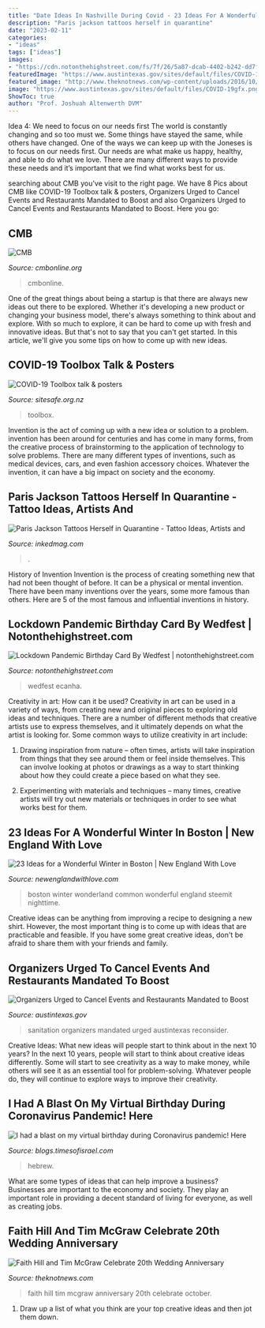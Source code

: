 ```yaml
---
title: "Date Ideas In Nashville During Covid - 23 Ideas For A Wonderful Winter In Boston"
description: "Paris jackson tattoos herself in quarantine"
date: "2023-02-11"
categories:
- "ideas"
tags: ["ideas"]
images:
- "https://cdn.notonthehighstreet.com/fs/7f/26/5a87-dcab-4402-b242-dd7fd42d60f9/original_coronavirus-covid-birthday-card-pandemic-lockdown.jpg"
featuredImage: "https://www.austintexas.gov/sites/default/files/COVID-19gfx.png"
featured_image: "http://www.theknotnews.com/wp-content/uploads/2016/10/GettyImages-612890738-1500x1200.jpg"
image: "https://www.austintexas.gov/sites/default/files/COVID-19gfx.png"
ShowToc: true
author: "Prof. Joshuah Altenwerth DVM"
---
```



Idea 4: We need to focus on our needs first
The world is constantly changing and so too must we. Some things have stayed the same, while others have changed. One of the ways we can keep up with the Joneses is to focus on our needs first. Our needs are what make us happy, healthy, and able to do what we love. There are many different ways to provide these needs and it’s important that we find what works best for us.

	

		
searching about CMB you've visit to the right page. We have 8 Pics about CMB like COVID-19 Toolbox talk &amp; posters, Organizers Urged to Cancel Events and Restaurants Mandated to Boost and also Organizers Urged to Cancel Events and Restaurants Mandated to Boost. Here you go:
		
    
## CMB

<img loading=lazy src="http://cmbonline.org/wp-content/uploads/2020/03/DDDBalloonDrop-1200x800.jpg" onerror="this.onerror=null;this.src='https://tse2.mm.bing.net/th?id=OIP.MOX72CqBpc7MTvB3u4sRMwHaE8&amp;pid=15.1';" alt="CMB">

_Source: cmbonline.org_

>cmbonline. 

	

One of the great things about being a startup is that there are always new ideas out there to be explored. Whether it's developing a new product or changing your business model, there's always something to think about and explore. With so much to explore, it can be hard to come up with fresh and innovative ideas. But that's not to say that you can't get started. In this article, we'll give you some tips on how to come up with new ideas.

    
## COVID-19 Toolbox Talk &amp; Posters

<img loading=lazy src="http://sitesafe.org.nz/globalassets/news-and-events/how-to-wash-your-hands-002.jpg" onerror="this.onerror=null;this.src='https://tse2.mm.bing.net/th?id=OIP.SsSy0vF-kOGIwSoyNJz7qAHaFO&amp;pid=15.1';" alt="COVID-19 Toolbox talk &amp; posters">

_Source: sitesafe.org.nz_

>toolbox. 

	

Invention is the act of coming up with a new idea or solution to a problem. invention has been around for centuries and has come in many forms, from the creative process of brainstorming to the application of technology to solve problems. There are many different types of inventions, such as medical devices, cars, and even fashion accessory choices. Whatever the invention, it can have a big impact on society and the economy.

    
## Paris Jackson Tattoos Herself In Quarantine - Tattoo Ideas, Artists And

<img loading=lazy src="https://www.inkedmag.com/.image/t_share/MTcyNTAxMjcxOTg1NTI5OTM5/paris-jackson-tattoo-fb.jpg" onerror="this.onerror=null;this.src='https://tse3.mm.bing.net/th?id=OIP.qAsoLVXxgs_XrIQgH8brYAHaD4&amp;pid=15.1';" alt="Paris Jackson Tattoos Herself in Quarantine - Tattoo Ideas, Artists and">

_Source: inkedmag.com_

>. 

	

History of Invention
Invention is the process of creating something new that had not been thought of before. It can be a physical or mental invention. There have been many inventions over the years, some more famous than others. Here are 5 of the most famous and influential inventions in history.

    
## Lockdown Pandemic Birthday Card By Wedfest | Notonthehighstreet.com

<img loading=lazy src="https://cdn.notonthehighstreet.com/fs/7f/26/5a87-dcab-4402-b242-dd7fd42d60f9/original_coronavirus-covid-birthday-card-pandemic-lockdown.jpg" onerror="this.onerror=null;this.src='https://tse4.mm.bing.net/th?id=OIP.2cqrFmdYVicAvxaWvM5YxwHaHa&amp;pid=15.1';" alt="Lockdown Pandemic Birthday Card By Wedfest | notonthehighstreet.com">

_Source: notonthehighstreet.com_

>wedfest ecanha. 

	

Creativity in art: How can it be used?
Creativity in art can be used in a variety of ways, from creating new and original pieces to exploring old ideas and techniques. There are a number of different methods that creative artists use to express themselves, and it ultimately depends on what the artist is looking for. Some common ways to utilize creativity in art include:
1. Drawing inspiration from nature – often times, artists will take inspiration from things that they see around them or feel inside themselves. This can involve looking at photos or drawings as a way to start thinking about how they could create a piece based on what they see.

2. Experimenting with materials and techniques – many times, creative artists will try out new materials or techniques in order to see what works best for them.

    
## 23 Ideas For A Wonderful Winter In Boston | New England With Love

<img loading=lazy src="https://newenglandwithlove.com/wp-content/uploads/2020/11/shutterstock_1178930320-1024x705.jpg" onerror="this.onerror=null;this.src='https://tse3.mm.bing.net/th?id=OIP.uWYoWmm79JvH2wIjuERObgHaFG&amp;pid=15.1';" alt="23 Ideas for a Wonderful Winter in Boston | New England With Love">

_Source: newenglandwithlove.com_

>boston winter wonderland common wonderful england steemit nighttime. 

	

Creative ideas can be anything from improving a recipe to designing a new shirt. However, the most important thing is to come up with ideas that are practicable and feasible. If you have some great creative ideas, don't be afraid to share them with your friends and family.

    
## Organizers Urged To Cancel Events And Restaurants Mandated To Boost

<img loading=lazy src="https://www.austintexas.gov/sites/default/files/COVID-19gfx.png" onerror="this.onerror=null;this.src='https://tse3.mm.bing.net/th?id=OIP.a3ab6a4eZLs4bPbtx1Z5cgHaDt&amp;pid=15.1';" alt="Organizers Urged to Cancel Events and Restaurants Mandated to Boost">

_Source: austintexas.gov_

>sanitation organizers mandated urged austintexas reconsider. 

	

Creative Ideas: What new ideas will people start to think about in the next 10 years?
In the next 10 years, people will start to think about creative ideas differently. Some will start to see creativity as a way to make money, while others will see it as an essential tool for problem-solving. Whatever people do, they will continue to explore ways to improve their creativity.

    
## I Had A Blast On My Virtual Birthday During Coronavirus Pandemic! Here

<img loading=lazy src="https://static.timesofisrael.com/blogs/uploads/2020/04/Birtday-Invitation_Eng.png" onerror="this.onerror=null;this.src='https://tse2.mm.bing.net/th?id=OIP.mf7NnL76LkC0S0dmJ1dAagHaHa&amp;pid=15.1';" alt="I had a blast on my virtual birthday during Coronavirus pandemic! Here">

_Source: blogs.timesofisrael.com_

>hebrew. 

	

What are some types of ideas that can help improve a business?
Businesses are important to the economy and society. They play an important role in providing a decent standard of living for everyone, as well as creating jobs.

    
## Faith Hill And Tim McGraw Celebrate 20th Wedding Anniversary

<img loading=lazy src="http://www.theknotnews.com/wp-content/uploads/2016/10/GettyImages-612890738-1500x1200.jpg" onerror="this.onerror=null;this.src='https://tse1.mm.bing.net/th?id=OIP.v4sL8-xR0PlaEckgGffvbAHaF7&amp;pid=15.1';" alt="Faith Hill and Tim McGraw Celebrate 20th Wedding Anniversary">

_Source: theknotnews.com_

>faith hill tim mcgraw anniversary 20th celebrate october. 

	

1. Draw up a list of what you think are your top creative ideas and then jot them down.

